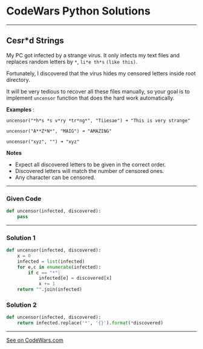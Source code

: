# CodeWars Python Solutions

---

## Ce*s*r*d Strings

My PC got infected by a strange virus. It only infects my text files and replaces random letters by `*`, `li*e th*s` `(like this)`.

Fortunately, I discovered that the virus hides my censored letters inside root directory.

It will be very tedious to recover all these files manually, so your goal is to implement `uncensor` function that does the hard work automatically.

**Examples** :

```
uncensor("*h*s *s v*ry *tr*ng*", "Tiiesae") ➜ "This is very strange"

uncensor("A**Z*N*", "MAIG") ➜ "AMAZING"

uncensor("xyz", "") ➜ "xyz"
```


**Notes**

* Expect all discovered letters to be given in the correct order.
* Discovered letters will match the number of censored ones.
* Any character can be censored.


---

### Given Code


```python
def uncensor(infected, discovered):
    pass
```

---

### Solution 1


```python
def uncensor(infected, discovered):
    x = 0
    infected = list(infected)
    for e,c in enumerate(infected):
        if c == "*":
            infected[e] = discovered[x]
            x += 1
    return "".join(infected)
```


### Solution 2


```python
def uncensor(infected, discovered):
    return infected.replace('*', '{}').format(*discovered)
```

---


[See on CodeWars.com](https://www.codewars.com/kata/5ff6060ed14f4100106d8e6f)
